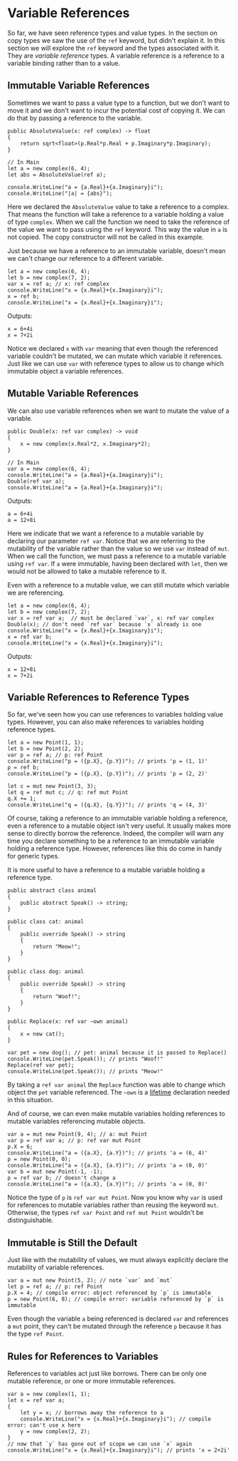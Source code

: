 # Variable References

So far, we have seen reference types and value types.  In the section on copy types we saw the use of the `ref` keyword, but didn't explain it.  In this section we will explore the `ref` keyword and the types associated with it.  They are *variable reference* types.  A variable reference is a reference to a variable binding rather than to a value.

## Immutable Variable References

Sometimes we want to pass a value type to a function, but we don't want to move it and we don't want to incur the potential cost of copying it.  We can do that by passing a reference to the variable.

	public AbsoluteValue(x: ref complex) -> float
	{
		return sqrt<float>(p.Real*p.Real + p.Imaginary*p.Imaginary);
	}

	// In Main
	let a = new complex(6, 4);
	let abs = AbsoluteValue(ref a);

	console.WriteLine("a = {a.Real}+{a.Imaginary}i");
	console.WriteLine("|a| = {abs}");

Here we declared the `AbsoluteValue` value to take a reference to a complex.  That means the function will take a reference to a variable holding a value of type `complex`.  When we call the function we need to take the reference of the value we want to pass using the `ref` keyword.  This way the value in `a` is not copied.  The copy constructor will not be called in this example.

Just because we have a reference to an immutable variable, doesn't mean we can't change our reference to a different variable.

	let a = new complex(6, 4);
	let b = new complex(7, 2);
	var x = ref a; // x: ref complex
	console.WriteLine("x = {x.Real}+{x.Imaginary}i");
	x = ref b;
	console.WriteLine("x = {x.Real}+{x.Imaginary}i");

Outputs:

	x = 6+4i
	x = 7+2i

Notice we declared `x` with `var` meaning that even though the referenced variable couldn't be mutated, we can mutate which variable it references.  Just like we can use `var` with reference types to allow us to change which immutable object a variable references.

## Mutable Variable References

We can also use variable references when we want to mutate the value of a variable.

	public Double(x: ref var complex) -> void
	{
		x = new complex(x.Real*2, x.Imaginary*2);
	}

	// In Main
	var a = new complex(6, 4);
	console.WriteLine("a = {a.Real}+{a.Imaginary}i");
	Double(ref var a);
	console.WriteLine("a = {a.Real}+{a.Imaginary}i");

Outputs:

	a = 6+4i
	a = 12+8i

Here we indicate that we want a reference to a mutable variable by declaring our parameter `ref var`.  Notice that we are referring to the mutability of the variable rather than the value so we use `var` instead of `mut`.  When we call the function, we must pass a reference to a mutable variable using `ref var`.  If `a` were immutable, having been declared with `let`, then we would not be allowed to take a mutable reference to it.

Even with a reference to a mutable value, we can still mutate which variable we are referencing.

	let a = new complex(6, 4);
	let b = new complex(7, 2);
	var x = ref var a;  // must be declared `var`, x: ref var complex
	Double(x); // don't need `ref var` because `x` already is one
	console.WriteLine("x = {x.Real}+{x.Imaginary}i");
	x = ref var b;
	console.WriteLine("x = {x.Real}+{x.Imaginary}i");

Outputs:

	x = 12+8i
	x = 7+2i

## Variable References to Reference Types

So far, we've seen how you can use references to variables holding value types.  However, you can also make references to variables holding reference types.

	let a = new Point(1, 1);
	let b = new Point(2, 2);
	var p = ref a; // p: ref Point
	console.WriteLine("p = ({p.X}, {p.Y})"); // prints 'p = (1, 1)'
	p = ref b;
	console.WriteLine("p = ({p.X}, {p.Y})"); // prints 'p = (2, 2)'

	let c = mut new Point(3, 3);
	let q = ref mut c; // q: ref mut Point
	q.X += 1;
	console.WriteLine("q = ({q.X}, {q.Y})"); // prints 'q = (4, 3)'

Of course, taking a reference to an immutable variable holding a reference, even a reference to a mutable object isn't very useful.  It usually makes more sense to directly borrow the reference. Indeed, the compiler will warn any time you declare something to be a reference to an immutable variable holding a reference type.  However, references like this do come in handy for generic types.

It is more useful to have a reference to a mutable variable holding a reference type.

	public abstract class animal
	{
		public abstract Speak() -> string;
	}

	public class cat: animal
	{
		public override Speak() -> string
		{
			return "Meow!";
		}
	}

	public class dog: animal
	{
		public override Speak() -> string
		{
			return "Woof!";
		}
	}

	public Replace(x: ref var ~own animal)
	{
		x = new cat();
	}

	var pet = new dog(); // pet: animal because it is passed to Replace()
	console.WriteLine(pet.Speak()); // prints "Woof!"
	Replace(ref var pet);
	console.WriteLine(pet.Speak()); // prints "Meow!"

By taking a `ref var animal` the `Replace` function was able to change which object the `pet` variable referenced.  The `~own` is a [lifetime](lifetimes.md) declaration needed in this situation. 

And of course, we can even make mutable variables holding references to mutable variables referencing mutable objects.

	var a = mut new Point(9, 4); // a: mut Point
	var p = ref var a; // p: ref var mut Point
	p.X = 6;
	console.WriteLine("a = ({a.X}, {a.Y})"); // prints 'a = (6, 4)'
	p = new Point(0, 0);
	console.WriteLine("a = ({a.X}, {a.Y})"); // prints 'a = (0, 0)'
	var b = mut new Point(-1, -1);
	p = ref var b; // doesn't change a
	console.WriteLine("a = ({a.X}, {a.Y})"); // prints 'a = (0, 0)'

Notice the type of `p` is `ref var mut Point`.  Now you know why `var` is used for references to mutable variables rather than reusing the keyword `mut`.  Otherwise, the types `ref var Point` and `ref mut Point` wouldn't be distinguishable.

## Immutable is Still the Default

Just like with the mutability of values, we must always explicitly declare the mutability of variable references.

	var a = mut new Point(5, 2); // note `var` and `mut`
	let p = ref a; // p: ref Point
	p.X = 4; // compile error: object referenced by `p` is immutable
	p = new Point(6, 8); // compile error: variable referenced by `p` is immutable

Even though the variable `a` being referenced is declared `var` and references a `mut` point, they can't be mutated through the reference `p` because it has the type `ref Point`.

## Rules for References to Variables

References to variables act just like borrows.  There can be only one mutable reference, or one or more immutable references.

	var a = new complex(1, 1);
	let x = ref var a;
	{
		let y = x; // borrows away the reference to a
		console.WriteLine("x = {x.Real}+{x.Imaginary}i"); // compile error: can't use x here
		y = new complex(2, 2);
	}
	// now that `y` has gone out of scope we can use `x` again
	console.WriteLine("x = {x.Real}+{x.Imaginary}i"); // prints 'x = 2+2i'
